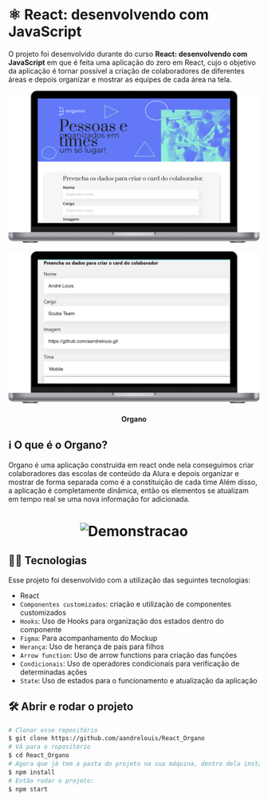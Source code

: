 # ⚛️ React: desenvolvendo com JavaScript

O projeto foi desenvolvido durante do curso **React: desenvolvendo com JavaScript** em que é feita uma aplicação do zero em React, cujo o objetivo da aplicação é tornar possível a criação de colaboradores de diferentes áreas e depois organizar e mostrar as equipes de cada área na tela.

![foto1](https://github.com/aandrelouis/React_Organo/blob/main/src/Assets/App/foto1.png)

![foto2](https://github.com/aandrelouis/React_Organo/blob/main/src/Assets/App/foto2.png)


<h4 align="center"> 
	Organo
</h4>

## :information_source: O que é o Organo?

Organo é uma aplicação construída em react onde nela conseguimos criar colaboradores das escolas de conteúdo da Alura e depois organizar e mostrar de forma separada como é a constituição de cada time Além disso, a aplicação é completamente dinâmica, então os elementos se atualizam em tempo real se uma nova informação for adicionada.

<h1 align="center">
    <img alt="Demonstracao" title="Demonstracao" src=".Assets/Organo.gif" width="800px" />
</h1>


## 🧑‍💻 Tecnologias

Esse projeto foi desenvolvido com a utilização das seguintes tecnologias:
- React
- `Componentes customizados`: criação e utilização de componentes customizados
- `Hooks`: Uso de Hooks para organização dos estados dentro do componente
- `Figma`: Para acompanhamento do Mockup
- `Herança`: Uso de herança de pais para filhos 
- `Arrow function`: Uso de arrow functions para criação das funções
- `Condicionais`: Uso de operadores condicionais para verificação de determinadas ações
- `State`: Uso de estados para o funcionamento e atualização da aplicação


## 🛠️ Abrir e rodar o projeto

```bash
# Clonar esse repositório
$ git clone https://github.com/aandrelouis/React_Organo
# Vá para o ropositório
$ cd React_Organo
# Agora que já tem a pasta do projeto na sua máquina, dentro dela instale as dependências:
$ npm install
# Então rodar o projeto:
$ npm start
```